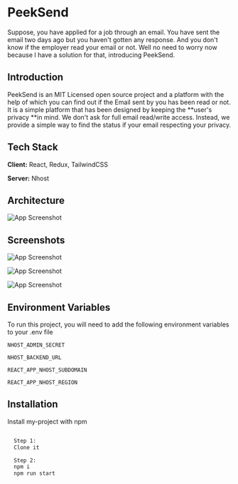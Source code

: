 
# PeekSend

Suppose, you have applied for a job through an email. You have sent the email two days ago but you haven't gotten any response. And you don't know if the employer read your email or not. Well no need to worry now because I have a solution for that, introducing PeekSend.


## Introduction

PeekSend is an MIT Licensed open source project and a platform with the help of which you can find out if the Email sent by you has been read or not. It is a simple platform that has been designed by keeping the **user's privacy **in mind. We don't ask for full email read/write access. Instead, we provide a simple way to find the status if your email respecting your privacy.
## Tech Stack

**Client:** React, Redux, TailwindCSS

**Server:** Nhost


## Architecture

![App Screenshot](https://github-production-user-asset-6210df.s3.amazonaws.com/146121211/477899603-9ca74fc5-69a8-44b0-9b31-b2bc3a6e3f6c.png?X-Amz-Algorithm=AWS4-HMAC-SHA256&X-Amz-Credential=AKIAVCODYLSA53PQK4ZA%2F20250814%2Fus-east-1%2Fs3%2Faws4_request&X-Amz-Date=20250814T074835Z&X-Amz-Expires=300&X-Amz-Signature=5869015742b704214b1ebc04c8331419454c8b75377651cb6d0d7a151e0f4323&X-Amz-SignedHeaders=host)


## Screenshots

![App Screenshot](https://github-production-user-asset-6210df.s3.amazonaws.com/146121211/477904314-3f136e82-0528-487a-8bd9-c7e59760a239.png?X-Amz-Algorithm=AWS4-HMAC-SHA256&X-Amz-Credential=AKIAVCODYLSA53PQK4ZA%2F20250814%2Fus-east-1%2Fs3%2Faws4_request&X-Amz-Date=20250814T075551Z&X-Amz-Expires=300&X-Amz-Signature=1e69a871f6d8425edc2f247c464187dba73d5d9637f630430fafb098ca38ff77&X-Amz-SignedHeaders=host)

![App Screenshot](https://github-production-user-asset-6210df.s3.amazonaws.com/146121211/477905262-7fea12e2-5b5c-4a1d-b01d-b424d15396ff.png?X-Amz-Algorithm=AWS4-HMAC-SHA256&X-Amz-Credential=AKIAVCODYLSA53PQK4ZA%2F20250814%2Fus-east-1%2Fs3%2Faws4_request&X-Amz-Date=20250814T075758Z&X-Amz-Expires=300&X-Amz-Signature=5c8319a349a0d81753a031847b46d056d567c954c7fc1c99aa35bc10f4989673&X-Amz-SignedHeaders=host)

![App Screenshot]([https://github-production-user-asset-6210df.s3.amazonaws.com/146121211/477905829-c1b4382f-2e45-476a-a79b-fe6f78f1e2f6.png?X-Amz-Algorithm=AWS4-HMAC-SHA256&X-Amz-Credential=AKIAVCODYLSA53PQK4ZA%2F20250814%2Fus-east-1%2Fs3%2Faws4_request&X-Amz-Date=20250814T075907Z&X-Amz-Expires=300&X-Amz-Signature=5501de07873f5ed0f6e36d951c8a32d9e3acfd6cb154d2416dae8bb94905478d&X-Amz-SignedHeaders=host](https://github.com/user-attachments/assets/c1b4382f-2e45-476a-a79b-fe6f78f1e2f6))


## Environment Variables

To run this project, you will need to add the following environment variables to your .env file

`NHOST_ADMIN_SECRET`

`NHOST_BACKEND_URL`

`REACT_APP_NHOST_SUBDOMAIN`

`REACT_APP_NHOST_REGION`


## Installation

Install my-project with npm



```bash

  Step 1: 
  Clone it

  Step 2:
  npm i
  npm run start
```
    
